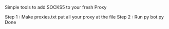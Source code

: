 Simple tools to add SOCKS5 to your fresh Proxy

Step 1 : Make proxies.txt put all your proxy at the file
Step 2 : Run py bot.py
Done
